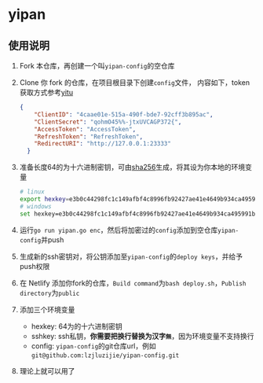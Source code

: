# yipan

## 使用说明

1. Fork 本仓库，再创建一个叫`yipan-config`的空仓库

2. Clone 你 fork 的仓库，在项目根目录下创建`config`文件， 内容如下，token获取方式参考[yitu](https://github.com/lzjluzijie/yitu#authorization)

    ```json
    {
        "ClientID": "4caae01e-515a-490f-bde7-92cff3b895ac",
        "ClientSecret": "qohmO45%%-jtxUVCAGP372{",
        "AccessToken": "AccessToken",
        "RefreshToken": "RefreshToken",
        "RedirectURI": "http://127.0.0.1:23333"
      }
    ```
3. 准备长度64的为十六进制密钥，可由[sha256](https://tools.halu.lu/#/hash)生成，将其设为你本地的环境变量

    ```bash
    # linux
    export hexkey=e3b0c44298fc1c149afbf4c8996fb92427ae41e4649b934ca495991b7852b855 
    # windows
    set hexkey=e3b0c44298fc1c149afbf4c8996fb92427ae41e4649b934ca495991b7852b855 
    ```

4. 运行`go run yipan.go enc`，然后将加密过的`config`添加到空仓库`yipan-config`并push

5. 生成新的ssh密钥对，将公钥添加至`yipan-config`的`deploy keys`，并给予push权限

6. 在 Netlify 添加你fork的仓库，`Build command`为`bash deploy.sh`，`Publish directory`为`public`

7. 添加三个环境变量

    - hexkey: 64为的十六进制密钥
    - sshkey: ssh私钥，**你需要把换行替换为汉字`無`**，因为环境变量不支持换行
    - config: `yipan-config`的git仓库url，例如`git@github.com:lzjluzijie/yipan-config.git`

8. 理论上就可以用了
